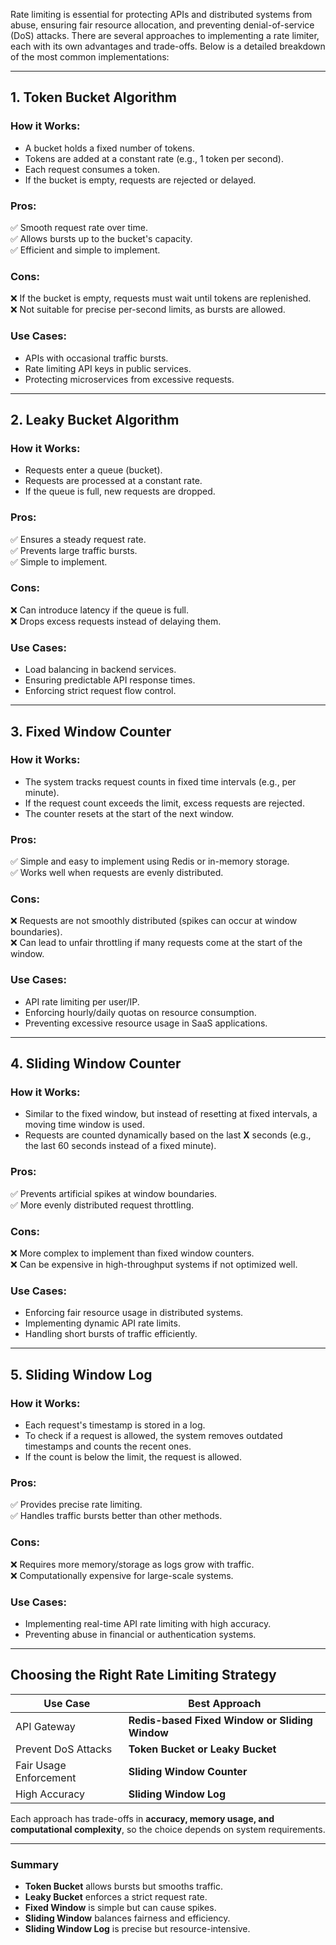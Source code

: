 Rate limiting is essential for protecting APIs and distributed systems from abuse, ensuring fair resource allocation, and preventing denial-of-service (DoS) attacks. There are several approaches to implementing a rate limiter, each with its own advantages and trade-offs. Below is a detailed breakdown of the most common implementations:

---

## 1. **Token Bucket Algorithm**
### **How it Works**:
- A bucket holds a fixed number of tokens.
- Tokens are added at a constant rate (e.g., 1 token per second).
- Each request consumes a token.
- If the bucket is empty, requests are rejected or delayed.

### **Pros**:
✅ Smooth request rate over time.  
✅ Allows bursts up to the bucket's capacity.  
✅ Efficient and simple to implement.

### **Cons**:
❌ If the bucket is empty, requests must wait until tokens are replenished.  
❌ Not suitable for precise per-second limits, as bursts are allowed.

### **Use Cases**:
- APIs with occasional traffic bursts.
- Rate limiting API keys in public services.
- Protecting microservices from excessive requests.

---

## 2. **Leaky Bucket Algorithm**
### **How it Works**:
- Requests enter a queue (bucket).
- Requests are processed at a constant rate.
- If the queue is full, new requests are dropped.

### **Pros**:
✅ Ensures a steady request rate.  
✅ Prevents large traffic bursts.  
✅ Simple to implement.

### **Cons**:
❌ Can introduce latency if the queue is full.  
❌ Drops excess requests instead of delaying them.

### **Use Cases**:
- Load balancing in backend services.
- Ensuring predictable API response times.
- Enforcing strict request flow control.

---

## 3. **Fixed Window Counter**
### **How it Works**:
- The system tracks request counts in fixed time intervals (e.g., per minute).
- If the request count exceeds the limit, excess requests are rejected.
- The counter resets at the start of the next window.

### **Pros**:
✅ Simple and easy to implement using Redis or in-memory storage.  
✅ Works well when requests are evenly distributed.

### **Cons**:
❌ Requests are not smoothly distributed (spikes can occur at window boundaries).  
❌ Can lead to unfair throttling if many requests come at the start of the window.

### **Use Cases**:
- API rate limiting per user/IP.
- Enforcing hourly/daily quotas on resource consumption.
- Preventing excessive resource usage in SaaS applications.

---

## 4. **Sliding Window Counter**
### **How it Works**:
- Similar to the fixed window, but instead of resetting at fixed intervals, a moving time window is used.
- Requests are counted dynamically based on the last **X** seconds (e.g., the last 60 seconds instead of a fixed minute).

### **Pros**:
✅ Prevents artificial spikes at window boundaries.  
✅ More evenly distributed request throttling.

### **Cons**:
❌ More complex to implement than fixed window counters.  
❌ Can be expensive in high-throughput systems if not optimized well.

### **Use Cases**:
- Enforcing fair resource usage in distributed systems.
- Implementing dynamic API rate limits.
- Handling short bursts of traffic efficiently.

---

## 5. **Sliding Window Log**
### **How it Works**:
- Each request's timestamp is stored in a log.
- To check if a request is allowed, the system removes outdated timestamps and counts the recent ones.
- If the count is below the limit, the request is allowed.

### **Pros**:
✅ Provides precise rate limiting.  
✅ Handles traffic bursts better than other methods.

### **Cons**:
❌ Requires more memory/storage as logs grow with traffic.  
❌ Computationally expensive for large-scale systems.

### **Use Cases**:
- Implementing real-time API rate limiting with high accuracy.
- Preventing abuse in financial or authentication systems.

---

## **Choosing the Right Rate Limiting Strategy**
| Use Case | Best Approach |
|----------|--------------|
| API Gateway | **Redis-based Fixed Window or Sliding Window** |
| Prevent DoS Attacks | **Token Bucket or Leaky Bucket** |
| Fair Usage Enforcement | **Sliding Window Counter** |
| High Accuracy | **Sliding Window Log** |

Each approach has trade-offs in **accuracy, memory usage, and computational complexity**, so the choice depends on system requirements.

---

### **Summary**
- **Token Bucket** allows bursts but smooths traffic.
- **Leaky Bucket** enforces a strict request rate.
- **Fixed Window** is simple but can cause spikes.
- **Sliding Window** balances fairness and efficiency.
- **Sliding Window Log** is precise but resource-intensive.

